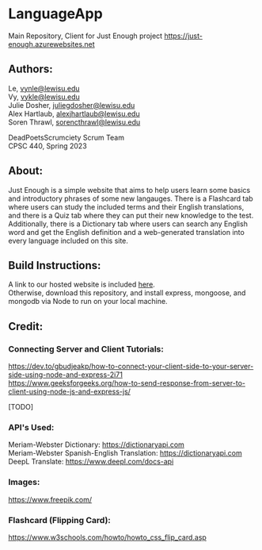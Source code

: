 # LanguageApp  
Main Repository, Client for Just Enough project
https://just-enough.azurewebsites.net  
    
   
## Authors:  
Le, vynle@lewisu.edu  
Vy, vykle@lewisu.edu  
Julie Dosher, juliegdosher@lewisu.edu  
Alex Hartlaub, alexjhartlaub@lewisu.edu  
Soren Thrawl, sorencthrawl@lewisu.edu  
    
     
DeadPoetsScrumciety Scrum Team   
CPSC 440, Spring 2023    
     
   
## About:  
Just Enough is a simple website that aims to help users learn some basics and introductory phrases 
of some new langauges. There is a Flashcard tab where users can study the included terms and their 
English translations, and there is a Quiz tab where they can put their new knowledge to the test. 
Additionally, there is a Dictionary tab where users can search any English word and get the English
 definition and a web-generated translation into every language included on this site.  
   
     
## Build Instructions:  
A link to our hosted website is included [here](https://just-enough.azurewebsites.net).  
Otherwise, download this repository, and install express, mongoose, and mongodb via Node to run on 
your local machine.   
     
    
## Credit:   
### Connecting Server and Client Tutorials:   
https://dev.to/gbudjeakp/how-to-connect-your-client-side-to-your-server-side-using-node-and-express-2i71  
https://www.geeksforgeeks.org/how-to-send-response-from-server-to-client-using-node-js-and-express-js/  
    
 [TODO]   
     
    
### API's Used:  
Meriam-Webster Dictionary: https://dictionaryapi.com  
Meriam-Webster Spanish-English Translation: https://dictionaryapi.com  
DeepL Translate: https://www.deepl.com/docs-api  

### Images:
https://www.freepik.com/

### Flashcard (Flipping Card):
https://www.w3schools.com/howto/howto_css_flip_card.asp
  
